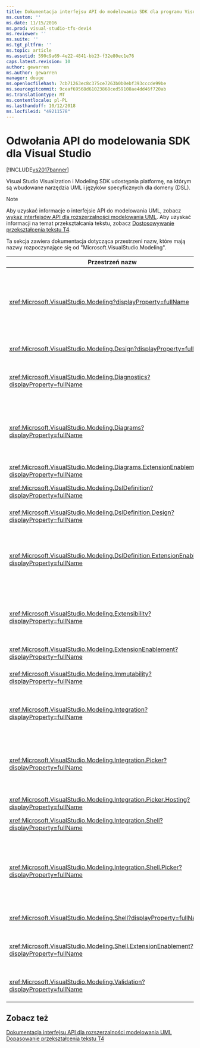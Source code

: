 ```yaml
---
title: Dokumentacja interfejsu API do modelowania SDK dla programu Visual Studio | Dokumentacja firmy Microsoft
ms.custom: ''
ms.date: 11/15/2016
ms.prod: visual-studio-tfs-dev14
ms.reviewer: ''
ms.suite: ''
ms.tgt_pltfrm: ''
ms.topic: article
ms.assetid: 590c9a69-4e22-4841-bb23-f32e80ec1e76
caps.latest.revision: 10
author: gewarren
ms.author: gewarren
manager: douge
ms.openlocfilehash: 7cb71263ec8c375ce7263b0b0ebf393cccde99be
ms.sourcegitcommit: 9ceaf69568d61023868ced59108ae4dd46f720ab
ms.translationtype: MT
ms.contentlocale: pl-PL
ms.lasthandoff: 10/12/2018
ms.locfileid: "49211578"
---
```

# <a name="api-reference-for-modeling-sdk-for-visual-studio"></a>Odwołania API do modelowania SDK dla Visual Studio
[!INCLUDE[vs2017banner](../includes/vs2017banner.md)]

Visual Studio Visualization i Modeling SDK udostępnia platformę, na którym są wbudowane narzędzia UML i języków specyficznych dla domeny (DSL).  
  
> [!NOTE]
>  Aby uzyskać informacje o interfejsie API do modelowania UML, zobacz [wykaz interfejsów API dla rozszerzalności modelowania UML](../modeling/api-reference-for-uml-modeling-extensibility.md). Aby uzyskać informacji na temat przekształcania tekstu, zobacz [Dostosowywanie przekształcenia tekstu T4](../modeling/customizing-t4-text-transformation.md).  
  
 Ta sekcja zawiera dokumentacja dotycząca przestrzeni nazw, które mają nazwy rozpoczynające się od "Microsoft.VisualStudio.Modeling".  
  
|Przestrzeń nazw|Zawartość|  
|---------------|-------------|  
|<xref:Microsoft.VisualStudio.Modeling?displayProperty=fullName>|Klasy, takie jak element modelu, który jest klasą bazową dla wszystkich klas domeny, które należy zdefiniować w języka DSL.|  
|<xref:Microsoft.VisualStudio.Modeling.Design?displayProperty=fullName>|Klasy, które stanowią część definicji DSL.|  
|<xref:Microsoft.VisualStudio.Modeling.Diagnostics?displayProperty=fullName>|Model Store Podgląd i wydajności pomiaru narzędzia.|  
|<xref:Microsoft.VisualStudio.Modeling.Diagrams?displayProperty=fullName>|Klasy, takie jak ShapeElement, która jest klasą bazową dla wszystkich kształtów, które definiujesz w języka DSL.|  
|<xref:Microsoft.VisualStudio.Modeling.Diagrams.ExtensionEnablement?displayProperty=fullName>|Gestami i wybór metody.|  
|<xref:Microsoft.VisualStudio.Modeling.DslDefinition?displayProperty=fullName>|Interfejs API projektanta definicji DSL.|  
|<xref:Microsoft.VisualStudio.Modeling.DslDefinition.Design?displayProperty=fullName>|Klasy wewnętrzne projektanta definicji DSL.|  
|<xref:Microsoft.VisualStudio.Modeling.DslDefinition.ExtensionEnablement?displayProperty=fullName>|Atrybuty, które pozwolą na rozszerzenie projektanta DSL za pomocą poleceń i gestów i sprawdzania poprawności.|  
|<xref:Microsoft.VisualStudio.Modeling.Extensibility?displayProperty=fullName>|Metody rozszerzenia dla element modelu, które implementują rozszerzalności DSL.|  
|<xref:Microsoft.VisualStudio.Modeling.ExtensionEnablement?displayProperty=fullName>|Rozszerzeń atrybuty|  
|<xref:Microsoft.VisualStudio.Modeling.Immutability?displayProperty=fullName>|Pozwala udostępnić części modelu w trybie tylko do odczytu.|  
|<xref:Microsoft.VisualStudio.Modeling.Integration?displayProperty=fullName>|Modelbus interfejsu API, która ułatwia integrowanie różnych modeli.|  
|<xref:Microsoft.VisualStudio.Modeling.Integration.Picker?displayProperty=fullName>|Okno dialogowe, która umożliwia użytkownikom, przejdź do modeli i elementów, aby utworzyć odwołania Modelbus.|  
|<xref:Microsoft.VisualStudio.Modeling.Integration.Picker.Hosting?displayProperty=fullName>|Usługa selektora.|  
|<xref:Microsoft.VisualStudio.Modeling.Integration.Shell?displayProperty=fullName>|Modelbus karty umożliwiająca [!INCLUDE[vsprvs](../includes/vsprvs-md.md)].|  
|<xref:Microsoft.VisualStudio.Modeling.Integration.Shell.Picker?displayProperty=fullName>|Okno dialogowe selektora, który umożliwia użytkownikom, przejdź do modeli i elementów, aby utworzyć odwołania Modelbus.|  
|<xref:Microsoft.VisualStudio.Modeling.Shell?displayProperty=fullName>|Interfejs między językami DSL i [!INCLUDE[vsprvs](../includes/vsprvs-md.md)].|  
|<xref:Microsoft.VisualStudio.Modeling.Shell.ExtensionEnablement?displayProperty=fullName>|Umożliwia definiowanie polecenia menu skrótów (kontekstu).|  
|<xref:Microsoft.VisualStudio.Modeling.Validation?displayProperty=fullName>|Umożliwia definiowanie ograniczeń walidacji.|  
  
## <a name="see-also"></a>Zobacz też  
 [Dokumentacja interfejsu API dla rozszerzalności modelowania UML](../modeling/api-reference-for-uml-modeling-extensibility.md)   
 [Dopasowanie przekształcenia tekstu T4](../modeling/customizing-t4-text-transformation.md)



